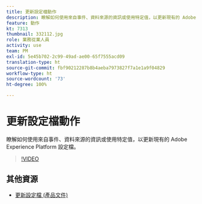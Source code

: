 ```yaml
---
title: 更新設定檔動作
description: 瞭解如何使用來自事件、資料來源的資訊或使用特定值，以更新現有的 Adobe Experience Platform 設定檔。
feature: 動作
kt: 7313
thumbnail: 332112.jpg
role: 業務從業人員
activity: use
team: PM
exl-id: 5e45b702-2c99-49ad-ae00-65f7555acd09
translation-type: ht
source-git-commit: fbf90212287b8b4aeba7973827f7a1e1a9f04829
workflow-type: ht
source-wordcount: '73'
ht-degree: 100%

---
```


# 更新設定檔動作

瞭解如何使用來自事件、資料來源的資訊或使用特定值，以更新現有的 Adobe Experience Platform 設定檔。

>[!VIDEO](https://video.tv.adobe.com/v/332112?quality=12)

## 其他資源

* [更新設定檔 (產品文件)](https://experienceleague.adobe.com/docs/journeys/using/building-journeys/about-journey-building/action-activities/update-profiles.html?lang=zh-Hant#important-notes)
